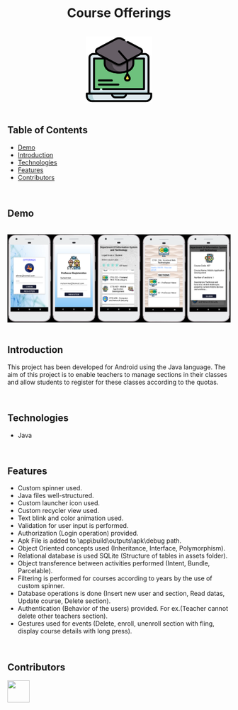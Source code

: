<h1 align="center">Course Offerings</h1> <br>

<div align="center">
    <img width=150 src="app/src/main/res/drawable/icon.png">
</div>

<br/>

## Table of Contents

- [Demo](#demo)
- [Introduction](#introduction)
- [Technologies](#technologies)
- [Features](#features)
- [Contributors](#contributors)

<br/>

## Demo

<br/>

<div align="center">
    <img width=950 src="app/src/main/res/drawable/demo.png">
</div>

<br/>

## Introduction

This project has been developed for Android using the Java language. The aim of this project is to enable teachers to manage sections in their classes and allow students to register for these classes according to the quotas.

<br/>

## Technologies

* Java

<br/>

## Features

* Custom spinner used.
* Java files well-structured.
* Custom launcher icon used.
* Custom recycler view used.
* Text blink and color animation used.
* Validation for user input is performed.
* Authorization (Login operation) provided.
* Apk File is added to \app\build\outputs\apk\debug path.
* Object Oriented concepts used (Inheritance, Interface, Polymorphism).
* Relational database is used SQLite (Structure of tables in assets folder).
* Object transference between activities performed (Intent, Bundle, Parcelable).
* Filtering is performed for courses according to years by the use of custom spinner.
* Database operations is done (Insert new user and section, Read datas, Update course, Delete section).
* Authentication (Behavior of the users) provided. For ex.(Teacher cannot delete other teachers section).
* Gestures used for events (Delete, enroll, unenroll section with fling, display course details with long press).

<br/>

## Contributors

<a href="https://github.com/ahmettoguz" target="_blank"><img width=50 height=50 src="https://avatars.githubusercontent.com/u/101711642?v=4"></a>




